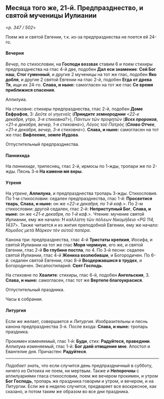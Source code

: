 
## Месяца того же, 21-й. Предпразднество, и святой мученицы Иулиании  

<*p. 347 / 502*>

Поем же и святой Евгении, т.к. из-за предпразднества не поется ей 24-го.

#### Вечерня

*Вечер*, по стихословии, на **Господи воззвах** ставим 6 и поем стихиры предпразднества на глас 4-й две,
подобен **Дал еси знамение**: **Сей Бог наш**, **Стог гуменный**, и другие 2 мученицы на тот же глас, 
подобен **Яко добля**, и другие 2 святой Евгении на глас 2-й, подобен **Егда от древа Тя**, ищи 
их 24-го. **Слава, и ныне:** самогласен на тот же глас **Се время приближися спасения**.   

Аллилуиа. 

На стиховне: стихиры предпразднества, глас 2-й, подобен **Доме Евфрафов**, 3:
*Δεῦτε οἱ γηγενεῖς* (***Приидите земнороднии*** <*22-е декабря, утро, 3-я стиховна?*>),
*Πάντων τῶν προφητῶν* (***Всех пророков***,  <*21-е декабря, вечер, 1-я стиховна*>), 
*Λόγος τοῦ Πατρός* (***Слово Отчее***,  <*21-е декабря, вечер, 3-я стиховна*>).
**Слава, и ныне:** самогласен на тот же глас **Вифлееме, земле Иудова**.  

Отпустительный предпразднества. 

#### Паннихида

На *паннихиде*, трипеснец, глас 2-й, ирмосы по 1-жды, тропари же по 2-жды. Песнь 3-я **На камени мя веры**. 

#### Утреня

На *утрене*, **Аллилуиа**, и предпразднества тропарь 3-жды. Стихословия. 
По 1-м стихословии: седален предпразднества, глас 1-й: **Просветися тварь**, **Слава, и ныне:** он же 
<*22-е декабря, по 1-й каф.*>. 
По 2-м стихословии: другой седален, глас 2-й: **Неприступный Бог**, **Слава, и ныне:** он же 
<*21-е декабря, по 1-й каф.*>. 
Чтение: мучение святой Иулиании, ему же начало: *̔Η καλλίστη τῶν πόλεων Νικομήδεια* <*PG 114, 1437*>. 
Также читается и из жития преподобной Евгении, ему же начало: *Κόμοδος μετὰ Μάρκον τὸν αὐτοῦ πατέρα*.

Канона три: предпразднества, глас 4-й **Тристаты крепкия**, Иосифа, и святой Иулиании на тот же глас 
**Моря чермную**, его же, и святой Евгении, глас 2-й **Во глубине постла**, по 4. 
По 3-й песни: седален святой Иулиании, глас 4-й **Жениха возлюбивши**, и Богородичен. 
По 6-й: седален святой Евгении, глас 8-й **Воздержавшися в трудех**, и Богородичен. 
Эксапостиларий: **Свят Господь**. 

На стиховне по **Хвалите**: стихиры, глас 6-й, подобен **Ангельския**, 3. **Слава, и ныне:** самогласен, 
глас тот же **Вертепе благоукрасися**. 

Отпустительный праздника. 

Часы в собрании.

#### Литургия

Если же желает, совершается и *Литургия*. Изобразительны и песнь канона предпразднества 3-я. 
После входа: **Слава, и ныне:** тропарь праздника. 

Прокимен изменяемый, глас 1-й: **Буди**, стих: **Радуйтеся, праведнии**. 
Аллилуиа изменяемый, глас 1-й: **Бог даяй отмщение мне**. 
Апостол и Евангелие дня. 
Причастен: **Радуйтеся**. 
 
--- 

*Подобает знать*, что если случится день предпраздничный в субботу, ничего из Октоиха не поем, 
ни мертвым. Также и **Непорочны** с аллилуариями гласа стихословим, поем же вечером прокимен, 
и утром **Бог Господь**, тропарь же праздника говорим и утром, и вечером, и на Литургии. 
Если же в неделю случится, предваряет все воскресное, как сказано, и потом таким же образом во 
все дни праздника. 
